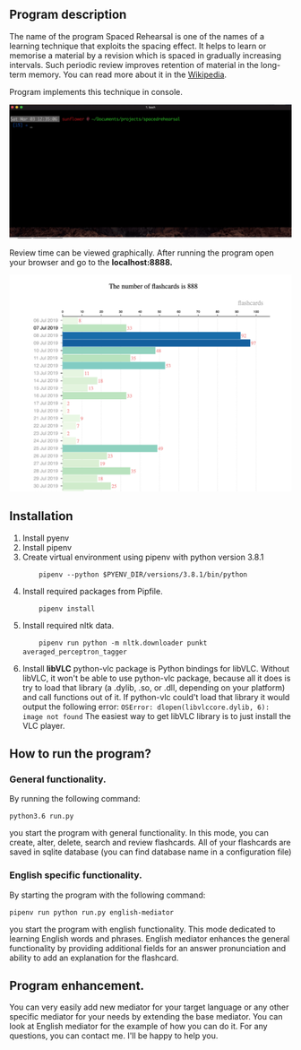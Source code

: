 ## Program description

The name of the program Spaced Rehearsal is one of the names of a learning 
technique that exploits the spacing effect. It helps to learn or memorise 
a material by a revision which is spaced in gradually increasing intervals.
Such periodic review improves retention of material in the long-term memory. 
You can read more about it in the [Wikipedia](https://en.wikipedia.org/wiki/Spaced_repetition).

Program implements this technique in console. 

![Alt Text](https://github.com/Farit/Spaced-Rehearsal/raw/master/demo.gif)

Review time can be viewed graphically. After running the program open your
browser and go to the **localhost:8888.**

![Alt Text](https://github.com/Farit/Spaced-Rehearsal/raw/master/review_demo.png)


## Installation

1. Install pyenv
2. Install pipenv
3. Create virtual environment using pipenv with python version 3.8.1
    ```shell script
        pipenv --python $PYENV_DIR/versions/3.8.1/bin/python
    ```
4. Install required packages from Pipfile.
    ```shell script
        pipenv install
    ```
5. Install required nltk data.
    ```shell script
        pipenv run python -m nltk.downloader punkt averaged_perceptron_tagger
    ```
6. Install **libVLC**
    python-vlc package is Python bindings for libVLC. Without libVLC, it won't be able to use python-vlc package, 
    because all it does is try to load that library (a .dylib, .so, or .dll, depending on your platform) and 
    call functions out of it. If python-vlc could't load that library it would output the following error:
    `OSError: dlopen(libvlccore.dylib, 6): image not found`
    The easiest way to get libVLC library is to just install the VLC player.
    

## How to run the program?

### General functionality.

By running the following command:
   ```
   python3.6 run.py
   ```
you start the program with general functionality. In this mode, you can create,
alter, delete, search and review flashcards. All of your flashcards are saved
in sqlite database (you can find database name in a configuration file)

### English specific functionality.

By starting the program with the following command:
   ```shell script
   pipenv run python run.py english-mediator
   ```

you start the program with english functionality. This mode dedicated to 
learning English words and phrases. English mediator enhances 
the general functionality by providing additional fields for an answer 
pronunciation and ability to add an explanation for the flashcard.


## Program enhancement.
You can very easily add new mediator for your target language or any other 
specific mediator for your needs by extending the base mediator. 
You can look at English mediator for the example of how you can do it. 
For any questions, you can contact me. I'll be happy to help you.
